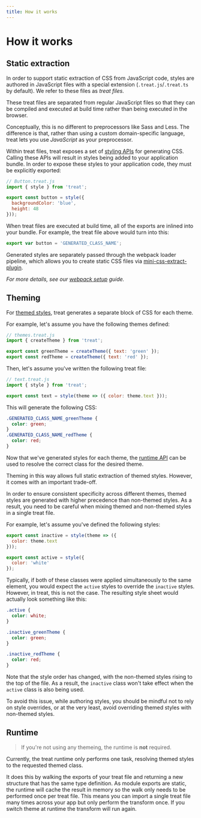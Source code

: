 ```yaml
---
title: How it works
---
```


# How it works

## Static extraction

In order to support static extraction of CSS from JavaScript code, styles are authored in JavaScript files with a special extension (`.treat.js`/`.treat.ts` by default). We refer to these files as _treat files._

These treat files are separated from regular JavaScript files so that they can be compiled and executed at build time rather than being executed in the browser.

Conceptually, this is no different to preprocessors like Sass and Less. The difference is that, rather than using a custom domain-specific language, treat lets you use _JavaScript_ as your preprocessor.

Within treat files, treat exposes a set of [styling APIs](styling-api) for generating CSS. Calling these APIs will result in styles being added to your application bundle. In order to expose these styles to your application code, they must be explicitly exported:

```js
// Button.treat.js
import { style } from 'treat';

export const button = style({
  backgroundColor: 'blue',
  height: 48
}));
```

When treat files are executed at build time, all of the exports are inlined into your bundle. For example, the treat file above would turn into this:

```js
export var button = 'GENERATED_CLASS_NAME';
```

Generated styles are separately passed through the webpack loader pipeline, which allows you to create static CSS files via [mini-css-extract-plugin](https://github.com/webpack-contrib/mini-css-extract-plugin).

_For more details, see our [webpack setup](setup#webpack-setup) guide._

## Theming

For [themed styles](data-types#themedstyles), treat generates a separate block of CSS for each theme.

For example, let's assume you have the following themes defined:

```js
// themes.treat.js
import { createTheme } from 'treat';

export const greenTheme = createTheme({ text: 'green' });
export const redTheme = createTheme({ text: 'red' });
```

Then, let's assume you've written the following treat file:

```js
// text.treat.js
import { style } from 'treat';

export const text = style(theme => ({ color: theme.text }));
```

This will generate the following CSS:

```css
.GENERATED_CLASS_NAME_greenTheme {
  color: green;
}
.GENERATED_CLASS_NAME_redTheme {
  color: red;
}
```

Now that we've generated styles for each theme, the [runtime API](runtime-api) can be used to resolve the correct class for the desired theme.

Theming in this way allows full static extraction of themed styles. However, it comes with an important trade-off.

In order to ensure consistent specificity across different themes, themed styles are generated with higher precedence than non-themed styles. As a result, you need to be careful when mixing themed and non-themed styles in a single treat file.

For example, let's assume you've defined the following styles:

```js
export const inactive = style(theme => ({
  color: theme.text
}));

export const active = style({
  color: 'white'
});
```

Typically, if both of these classes were applied simultaneously to the same element, you would expect the `active` styles to override the `inactive` styles. However, in treat, this is not the case. The resulting style sheet would actually look something like this:

```css
.active {
  color: white;
}

.inactive_greenTheme {
  color: green;
}

.inactive_redTheme {
  color: red;
}
```

Note that the style order has changed, with the non-themed styles rising to the top of the file. As a result, the `inactive` class won't take effect when the `active` class is also being used.

To avoid this issue, while authoring styles, you should be mindful not to rely on style overrides, or at the very least, avoid overriding themed styles with non-themed styles.

## Runtime

> If you're not using any themeing, the runtime is **not** required.

Currently, the treat runtime only performs one task, resolving themed styles to the requested themed class.

It does this by walking the exports of your treat file and returning a new structure that has the same type definition. As module exports are static, the runtime will cache the result in memory so the walk only needs to be performed once per treat file. This means you can import a single treat file many times across your app but only perform the transform once. If you switch theme at runtime the transform will run again.

